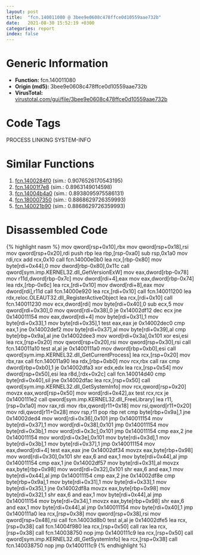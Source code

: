 ```yaml
---
layout: post
title:  "fcn.140011080 @ 3bee9e0608c478ffce0d10559aae732b"
date:   2021-08-30 15:52:19 +0300
categories: report
index: false
---
```


# Generic Information
- **Function:** fcn.140011080
- **Origin (md5):** 3bee9e0608c478ffce0d10559aae732b
- **VirusTotal:** [virustotal.com/gui/file/3bee9e0608c478ffce0d10559aae732b][virustotal_ref]

# Code Tags
<span class="tag" id="PROCESS">PROCESS</span>
<span class="tag" id="LINKING">LINKING</span>
<span class="tag" id="SYSTEM-INFO">SYSTEM-INFO</span>


# Similar Functions

1. [fcn.1400284f0][similar_1_ref] (sim.: 0.9076526170543195)
2. [fcn.14001f7e8][similar_2_ref] (sim.: 0.8963149014598)
3. [fcn.14004b4a0][similar_3_ref] (sim.: 0.8938095975586131)
4. [fcn.180007350][similar_4_ref] (sim.: 0.8868629726359993)
5. [fcn.140021b90][similar_5_ref] (sim.: 0.8868629726359993)


# Disassembled Code

{% highlight nasm %}
mov qword[rsp+0x10],rbx
mov qword[rsp+0x18],rsi
mov qword[rsp+0x20],rdi
push rbp
lea rbp,[rsp-0xa0]
sub rsp,0x1a0
mov rdi,rcx
add rcx,0x10
call fcn.14000e0b0
lea rcx,[rbp-0x80]
mov byte[rdi+0x44],0
mov dword[rbp-0x80],0x11c
call qword[sym.imp.KERNEL32.dll_GetVersionExW]
mov eax,dword[rbp-0x78]
mov r11d,dword[rbp-0x7c]
mov dword[rdi+4],eax
mov eax,dword[rbp-0x74]
lea rdx,[rbp-0x6c]
lea rcx,[rdi+0x10]
mov dword[rdi+8],eax
mov dword[rdi],r11d
call fcn.14000e920
lea rcx,[rdi+0x10]
call fcn.140011200
lea rdx,reloc.OLEAUT32.dll_RegisterActiveObject
lea rcx,[rdi+0x10]
call fcn.140011230
mov ecx,dword[rdi]
mov byte[rdi+0x40],0
sub ecx,5
mov qword[rdi+0x30],0
mov qword[rdi+0x38],0
je 0x14002df12
dec ecx
jne 0x140011154
mov eax,dword[rdi+4]
mov byte[rdi+0x31],1
mov byte[rdi+0x33],1
mov byte[rdi+0x35],1
test eax,eax
je 0x14002dec0
cmp eax,1
jne 0x14002def2
mov byte[rdi+0x37],al
mov byte[rdi+0x39],al
cmp byte[rbp+0x9a],al
jne 0x14002dee3
mov word[rdi+0x3a],0x101
xor esi,esi
lea rcx,[rsp+0x20]
mov qword[rsp+0x20],rsi
mov qword[rsp+0x30],rsi
call fcn.140011a10
test al,al
je 0x1400111a0
mov dword[rbp+0xb0],esi
call qword[sym.imp.KERNEL32.dll_GetCurrentProcess]
lea rcx,[rsp+0x20]
mov rbx,rax
call fcn.140011a90
lea rdx,[rbp+0xb0]
mov rcx,rbx
call rax
cmp dword[rbp+0xb0],1
je 0x14002dfa3
xor edx,edx
lea rcx,[rsp+0x54]
mov dword[rsp+0x50],esi
lea r8d,[rdx+0x2c]
call fcn.140014d40
cmp byte[rdi+0x40],sil
jne 0x14002dfac
lea rcx,[rsp+0x50]
call qword[sym.imp.KERNEL32.dll_GetSystemInfo]
mov rcx,qword[rsp+0x20]
movzx eax,word[rsp+0x50]
mov word[rdi+0x42],ax
test rcx,rcx
je 0x1400111e2
call qword[sym.imp.KERNEL32.dll_FreeLibrary]
lea r11,[rsp+0x1a0]
mov rax,rdi
mov rbx,qword[r11+0x18]
mov rsi,qword[r11+0x20]
mov rdi,qword[r11+0x28]
mov rsp,r11
pop rbp
ret
cmp byte[rbp+0x9a],1
jne 0x14002ded4
mov word[rdi+0x36],0x101
jmp 0x140011154
mov byte[rdi+0x37],1
mov word[rdi+0x38],0x101
jmp 0x140011154
mov byte[rdi+0x3b],1
mov word[rdi+0x3c],0x101
jmp 0x140011154
cmp eax,2
jne 0x140011154
mov word[rdi+0x3e],0x101
mov byte[rdi+0x3d],1
mov byte[rdi+0x3b],1
mov byte[rdi+0x37],1
jmp 0x140011154
mov eax,dword[rdi+4]
test eax,eax
jne 0x14002df34
movzx eax,byte[rbp+0x98]
mov word[rdi+0x30],0x101
shr eax,6
and eax,1
mov byte[rdi+0x44],al
jmp 0x140011154
cmp eax,1
jne 0x14002df57
mov byte[rdi+0x31],al
movzx eax,byte[rbp+0x98]
mov word[rdi+0x32],0x101
shr eax,6
and eax,1
mov byte[rdi+0x44],al
jmp 0x140011154
cmp eax,2
jne 0x14002df8e
cmp byte[rbp+0x9a],1
mov byte[rdi+0x31],1
mov byte[rdi+0x33],1
mov byte[rdi+0x35],1
jne 0x14002df8a
movzx eax,byte[rbp+0x98]
mov byte[rdi+0x32],1
shr eax,6
and eax,1
mov byte[rdi+0x44],al
jmp 0x140011154
mov byte[rdi+0x34],1
movzx eax,byte[rbp+0x98]
shr eax,6
and eax,1
mov byte[rdi+0x44],al
jmp 0x140011154
mov byte[rdi+0x40],1
jmp 0x1400111a0
lea rcx,[rsp+0x38]
mov qword[rsp+0x38],rsi
mov qword[rsp+0x48],rsi
call fcn.14003d8b0
test al,al
je 0x14002dfe5
lea rcx,[rsp+0x38]
call fcn.14004f980
lea rcx,[rsp+0x50]
call rax
lea rcx,[rsp+0x38]
call fcn.140038750
nop
jmp 0x1400111c9
lea rcx,[rsp+0x50]
call qword[sym.imp.KERNEL32.dll_GetSystemInfo]
lea rcx,[rsp+0x38]
call fcn.140038750
nop
jmp 0x1400111c9
{% endhighlight %}


[similar_1_ref]: /report/fcn.1400284f0@3bee9e0608c478ffce0d10559aae732b
[similar_2_ref]: /report/fcn.14001f7e8@3bee9e0608c478ffce0d10559aae732b
[similar_3_ref]: /report/fcn.14004b4a0@3bee9e0608c478ffce0d10559aae732b
[similar_4_ref]: /report/fcn.180007350@7dc44f7522d53d03c7b1f4335f6d2a15
[similar_5_ref]: /report/fcn.140021b90@c5b958b285b208bffd52d8455e15d93a
[virustotal_ref]: https://www.virustotal.com/gui/file/3bee9e0608c478ffce0d10559aae732b